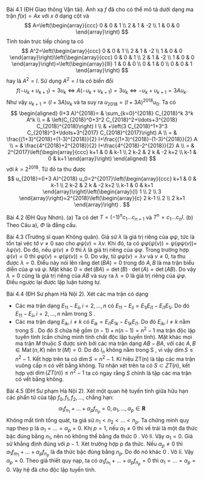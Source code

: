 Bài 4.1 (ĐH Giao thông Vận tải). 
Ánh xạ $f$ đã cho có thể mô tả dưới dạng ma trận $f(x)=A x$ với $x$ ở dạng cột và
$$
A=\left(\begin{array}{ccc}
0 & 0 & 1 \\
2 & 1 & -2 \\
1 & 0 & 0
\end{array}\right)
$$
Tính toán trực tiếp chúng ta có
$$
A^2=\left(\begin{array}{ccc}
0 & 0 & 1 \\
2 & 1 & -2 \\
1 & 0 & 0
\end{array}\right)\left(\begin{array}{ccc}
0 & 0 & 1 \\
2 & 1 & -2 \\
1 & 0 & 0
\end{array}\right)=\left(\begin{array}{lll}
1 & 0 & 0 \\
0 & 1 & 0 \\
0 & 0 & 1
\end{array}\right)
$$
hay là $A^2=I$.
Sử dụng $A^2=I$ ta có biến đổi
$$
f\left(-u_k+u_{k+1}\right)=3 u_k \Leftrightarrow A\left(-u_k+u_{k+1}\right)=3 u_k \Leftrightarrow-u_k+u_{k+1}=3 A u_k .
$$
Như vậy $u_{k+1}=(I+3 A) u_k$ và ta suy ra $u_{2018}=(I+3 A)^{2018} u_0$.
Ta có
$$
\begin{aligned}
(I+3 A)^{2018}= & \sum_{k=0}^{2018} C_{2018}^k 3^k A^k \\
= & \left(C_{2018}^0+3^2 C_{2018}^2+\ldots+3^{2018} C_{2018}^{2018}\right) I \\
& +\left(3 C_{2018}^1+3^3 C_{2018}^3+\ldots+3^{2017} C_{2018}^{2017}\right) A \\
= & \frac{(1+3)^{2018}+(1-3)^{2018}}{2} I+\frac{(1+3)^{2018}-(1-3)^{2018}}{2} A \\
= & \frac{4^{2018}+2^{2018}}{2} I+\frac{4^{2018}-2^{2018}}{2} A \\
= & 2^{2017}\left(\begin{array}{ccc}
k+1 & 0 & k-1 \\
2 k-2 & 2 k & -2 k+2 \\
k-1 & 0 & k+1
\end{array}\right)
\end{aligned}
$$
với $k=2^{2018}$. Từ đó ta thu được
$$
u_{2018}=(I+3 A)^{2018} u_0=2^{2017}\left(\begin{array}{ccc}
k+1 & 0 & k-1 \\
2 k-2 & 2 k & -2 k+2 \\
k-1 & 0 & k+1
\end{array}\right)\left(\begin{array}{l}
1 \\
2 \\
3
\end{array}\right)=2^{2018}\left(\begin{array}{c}
2 k-1 \\
2 \\
2 k+1
\end{array}\right) .
$$

Bài 4.2 (ĐH Quy Nhơn). 
(a) Ta có det $T=(-1)^n c_1 \ldots c_{n+1}$ và $T^n=c_1 \ldots c_n I$. 
(b) Theo Câu a), $\Phi$ là đẳng cấu.

Bài 4.3 (Trường sĩ quan Không quân). 
Giả sử $\lambda$ là giá trị riêng của $\varphi \psi$, tức là tồn tại véc tớ $v \neq 0$ sao cho $\varphi \psi(v)=\lambda v$. Khi đó, ta có $\psi \varphi(\psi(v))=\psi(\varphi \psi(v))=$ $\lambda \psi(v)$. Do đó, nếu $\psi(v) \neq 0$ thì $\lambda$ là giá trị riêng của $\psi \varphi$. Trong trường hợp $\psi(v)=0$ thì $\varphi \psi(v)=\varphi(\psi(v))=0$. Do vây, từ $\varphi \psi(v)=\lambda v$ và $v \neq 0$, ta thu được $\lambda=0$. Điểu này nói lên rằng $\operatorname{det}(B A)=0$ trong đó $A, B$ là ma trận biểu diễn của $\varphi$ và $\psi$. Mặt khác $0=\operatorname{det}(B A)=\operatorname{det}(B) \cdot \operatorname{det}(A)=\operatorname{det}(A B)$. Do vậy $\lambda=0$ cũng là giá trị riêng của $A B$ và suy ra $\lambda=0$ là giá trị riêng của $\psi \varphi$. Điều ngược lại được lập luận tương tự.

Bài 4.4 (ĐH Sư phạm Hà Nội 2). 
Xét các ma trận có dạng
- Các ma trận dạng $E_{11}-E_{i i}, i=2, \ldots, n$ có $E_{11}-E_{i i}=E_{1 i} E_{i 1}-E_{i 1} E_{1 i}$. Do đó $E_{11}-E_{i i}, i=2, \ldots, n$ nằm trong S .
- Các ma trận dạng $E_{i k}, i \neq k$ có $E_{i k}=E_{i 1} E_{1 k}-E_{1 k} E_{i 1}$. Do đó $E_{i k}, i \neq k$ nằm trong S .
Do đó $S$ chứa hệ gồm $(n-1)+n(n-1)=n^2-1$ ma trận độc lập tuyến tính (cần chứng minh tính chất độc lập tuyến tính).
Mặt khác mọi ma trận $M$ thuộc $S$ được sinh bởi các ma trận dạng $A B-B A$, với các $A, B \in \operatorname{Mat}(n, K)$ nên $\operatorname{tr}(M)=0$. Do đó $I_n$ không nằm trong S , vì vậy $\operatorname{dim} S \leq n^2-1$. Kết hợp trên ta có $\operatorname{dim} S=n^2-1$.
Kí hiệu $\mathrm{ZT}(\mathrm{n})$ là tập các ma trận vuông cấp n có vết bằng không. Từ nhận xét trên ta có $S \subset Z T(n)$, kết hợp với $\operatorname{dim}(Z T(n)) \leq n^2-1$ ta có ngay rằng $S$ chính là tập các ma trận có vết bằng không.

Bài 4.5 (ĐH Sư phạm Hà Nội 2). 
Xét một quan hệ tuyến tính giữa hữu hạn các phẩn tử của tập $f_0, f_1, f_2, \ldots$, chẳng hạn:
$$
\alpha_1 f_{n_1}+\ldots+\alpha_p f_{n_p}=0, \alpha_1, \ldots, \alpha_p \in \mathbf{R}
$$
Không mất tính tổng quát, ta giả sử $n_1<n_2<\ldots<n_p$. Ta chứng minh quy nạp theo p là $\alpha_1=\ldots=\alpha_p=0$.
Khị $p=1$, nếu $\alpha_1 \neq 0$ thì vế trái là một đa thức bậc đúng bằng $n_1$, nên nó không thể bằng đa thức 0 . Vô lí. Vậy $\alpha_1=0$.
Giả sử khẳng định đúng với $p-1$. Xét trường hợp p đa thức. Nếu $\alpha_p \neq 0$ thì $\alpha_1 f_{m_1}+\ldots+\alpha_p f_{n_p}$ là đa thức bậc đúng bằng $n_p$. Do đó nó khác 0 . Vô lí. Vậy $\alpha_p=0$.
Theo giả thiết quy nạp, ta có $\alpha_1 f_{n_1}+\ldots+\alpha_p f_{n_p}=0$ thì $\alpha_1=\ldots=\alpha_p=0$. Vậy hệ đã cho độc lập tuyến tính.